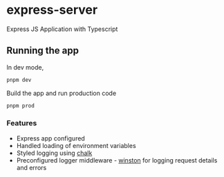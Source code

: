 # express-server

Express JS Application with Typescript

## Running the app

In dev mode,
```bash
pnpm dev
```

Build the app and run production code
```bash
pnpm prod
```

### Features

- Express app configured
- Handled loading of environment variables
- Styled logging using [chalk](https://www.npmjs.com/package/chalk)
- Preconfigured logger middleware - [winston](https://www.npmjs.com/package/winston) for logging request details and errors 
